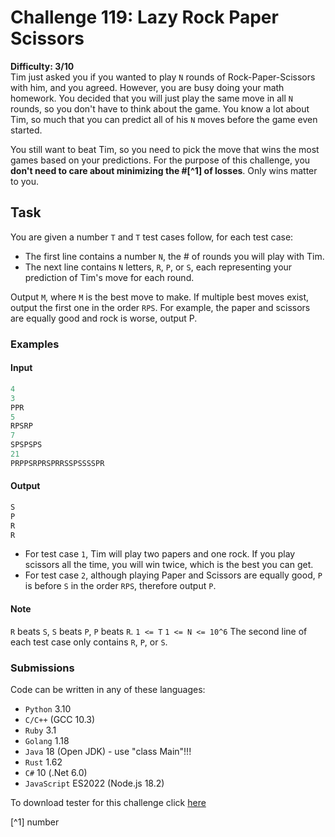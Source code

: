 # Challenge 119: Lazy Rock Paper Scissors

**Difficulty: 3/10**  
Tim just asked you if you wanted to play `N` rounds of Rock-Paper-Scissors with him, and you agreed. However, you are busy doing your math homework. You decided that you will just play the same move in all `N` rounds, so you don't have to think about the game.
You know a lot about Tim, so much that you can predict all of his `N` moves before the game even started.

You still want to beat Tim, so you need to pick the move that wins the most games based on your predictions.
For the purpose of this challenge, you **don't need to care about minimizing the #[^1] of losses**. Only wins matter to you.

## Task

You are given a number `T` and `T` test cases follow, for each test case:

- The first line contains a number `N`, the # of rounds you will play with Tim.
- The next line contains `N` letters, `R`, `P`, or `S`, each representing your prediction of Tim's move for each round.

Output `M`, where `M` is the best move to make.
If multiple best moves exist, output the first one in the order `RPS`. For example, the paper and scissors are equally good and rock is worse, output P.

### Examples

#### Input

```rust
4
3
PPR
5
RPSRP
7
SPSPSPS
21
PRPPSRPRSPRRSSPSSSSPR
```

#### Output

```rust
S
P
R
R
```

- For test case `1`, Tim will play two papers and one rock. If you play scissors all the time, you will win twice, which is the best you can get.
- For test case `2`, although playing Paper and Scissors are equally good, `P` is before `S` in the order `RPS`, therefore output `P`.

#### Note

`R` beats `S`, `S` beats `P`, `P` beats `R`.
`1 <= T`
`1 <= N <= 10^6`
The second line of each test case only contains `R`, `P`, or `S`.

### Submissions

Code can be written in any of these languages:

- `Python` 3.10
- `C/C++` (GCC 10.3)
- `Ruby` 3.1
- `Golang` 1.18
- `Java` 18 (Open JDK) - use "class Main"!!!
- `Rust` 1.62
- `C#` 10 (.Net 6.0)
- `JavaScript` ES2022 (Node.js 18.2)

To download tester for this challenge click [here](https://downgit.github.io/#/home?url=https://github.com/Pomroka/TWT_Challenges_Tester/tree/main/PreviousChallenges/Challenge_119)

[^1] number
